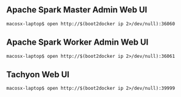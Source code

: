 ## Apache Spark Master Admin Web UI
```
macosx-laptop$ open http://$(boot2docker ip 2>/dev/null):36060
```

## Apache Spark Worker Admin Web UI
```
macosx-laptop$ open http://$(boot2docker ip 2>/dev/null):36061
```

## Tachyon Web UI
```
macosx-laptop$ open http://$(boot2docker ip 2>/dev/null):39999
```
